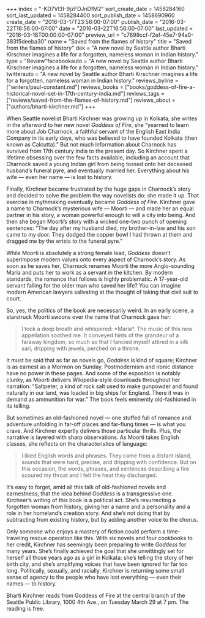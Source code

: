 +++
index = "-KD7Vl3I-9jzFDJnDfM2"
sort_create_date = 1458284160
sort_last_updated = 1458284400
sort_publish_date = 1458690960
create_date = "2016-03-17T23:56:00-07:00"
publish_date = "2016-03-22T16:56:00-07:00"
date = "2016-03-22T16:56:00-07:00"
last_updated = "2016-03-18T00:00:00-07:00"
preview_url = "c7699ccf-f2ef-45e7-94a0-383f5deeba30"
name = "Saved from the flames of history"
title = "Saved from the flames of history"
dek = "A new novel by Seattle author Bharti Kirschner imagines a life for a forgotten, nameless woman in Indian history."
type = "Review"facebookauto = "A new novel by Seattle author Bharti Kirschner imagines a life for a forgotten, nameless woman in Indian history."
twitterauto = "A new novel by Seattle author Bharti Kirschner imagines a life for a forgotten, nameless woman in Indian history."
reviews_byline = ["writers/paul-constant.md"]
reviews_books = ["books/goddess-of-fire-a-historical-novel-set-in-17th-century-india.md"]
reviews_tags = ["reviews/saved-from-the-flames-of-history.md"]
reviews_about = ["authors/bharti-kirchner.md"]
+++

When Seattle novelist Bharti Kirchner was growing up in Kolkata, she writes in the afterword to her new novel *Goddess of Fire*, she “yearned to learn more about Job Charnock, a faithful servant of the English East India Company in its early days, who was believed to have founded Kolkata (then known as Calcutta).” But not much information about Charnock has survived from 17th century India to the present day. So Kirchner spent a lifetime obsessing over the few facts available, including an account that Charnock saved a young Indian girl from being tossed onto her deceased husband’s funeral pyre, and eventually married her. Everything about his wife — even her name — is lost to history.

Finally, Kirchner became frustrated by the huge gaps in Charnock’s story and decided to solve the problem the way novelists do: she made it up. That exercise in mythmaking eventually became *Goddess of Fire*. Kirchner gave a name to Charnock’s mysterious wife — Moorti — and made her an equal partner in his story, a woman powerful enough to will a city into being. And then she began Moorti’s story with a wicked one-two punch of opening sentences: “The day after my husband died, my brother-in-law and his son came to my door. They dodged the copper bowl I had thrown at them and dragged me by the wrists to the funeral pyre.”

While Moorti is absolutely a strong female lead, *Goddess* doesn’t superimpose modern values onto every aspect of Charnock’s story. As soon as he saves her, Charnock renames Moorti the more Anglo-sounding Maria and puts her to work as a servant in the kitchen. By modern standards, the romance that follows is highly problematic. A 17-year-old servant falling for the older man who saved her life? You can imagine modern American lawyers salivating at the thought of taking that civil suit to court.

So, yes, the politics of the book are necessarily weird. In an early scene, a starstruck Moorti swoons over the name that Charnock gave her: 

<blockquote>I took a deep breath and whispered: *Maria*. The music of this new appellation soothed me. It conveyed hints of the grandeur of a faraway kingdom, so much so that I fancied myself attired in a silk sari, dripping with jewels, perched on a throne.</blockquote>

It must be said that as far as novels go, *Goddess* is kind of square; Kirchner is as earnest as a Mormon on Sunday. Postmodernism and ironic distance have no power in these pages. And some of the exposition is notably clunky, as Moorti delivers Wikipedia-style downloads throughout her narration: “Saltpeter, a kind of rock salt used to make gunpowder and found naturally in our land, was loaded in big ships for England. There it was in demand as ammunition for war.” The book feels eminently old-fashioned in its telling.

But sometimes an old-fashioned novel — one stuffed full of romance and adventure unfolding in far-off places and far-flung times — is what you crave. And Kirchner expertly delivers those particular thrills. Plus, the narrative is layered with sharp observations. As Moorti takes English classes, she reflects on the characteristics of language:

<blockquote>I liked English words and phrases. They came from a distant island, sounds that were hard, precise, and dripping with confidence. But on this occasion, the words, phrases, and sentences describing a fire scoured my throat and I felt the heat they discharged.</blockquote>

It’s easy to forget, amid all this talk of old-fashioned novels and earnestness, that the idea behind *Goddess* is a transgressive one. Kirchner’s writing of this book is a political act. She’s resurrecting a forgotten woman from history, giving her a name and a personality and a role in her homeland’s creation story. And she’s not doing that by subtracting from existing history, but by adding another voice to the chorus.

Only someone who enjoys a mastery of fiction could perform a time-traveling rescue operation like this. With six novels and four cookbooks to her credit, Kirchner has seemingly been preparing to write *Goddess* for many years. She’s finally achieved the goal that she unwittingly set for herself all those years ago as a girl in Kolkata: she’s telling the story of her birth city, and she’s amplifying voices that have been ignored for far too long. Politically, sexually, and racially, Kirchner is returning some small sense of agency to the people who have lost everything — even their names — to history.

<p class = "footer">Bharti Kirchner reads from Goddess of Fire at the central branch of the Seattle Public Library, 1000 4th Ave., on Tuesday March 29 at 7 pm. The reading is free.</p> 
